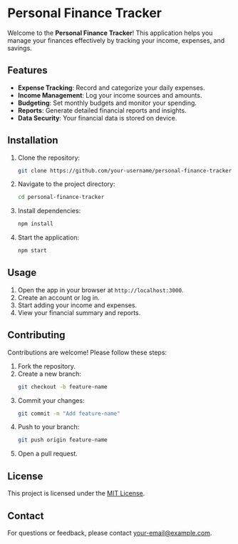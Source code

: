 # Personal Finance Tracker

Welcome to the **Personal Finance Tracker**! This application helps you manage your finances effectively by tracking your income, expenses, and savings.

## Features

- **Expense Tracking**: Record and categorize your daily expenses.
- **Income Management**: Log your income sources and amounts.
- **Budgeting**: Set monthly budgets and monitor your spending.
- **Reports**: Generate detailed financial reports and insights.
- **Data Security**: Your financial data is stored on device.

## Installation

1. Clone the repository:
    ```bash
    git clone https://github.com/your-username/personal-finance-tracker.git
    ```
2. Navigate to the project directory:
    ```bash
    cd personal-finance-tracker
    ```
3. Install dependencies:
    ```bash
    npm install
    ```
4. Start the application:
    ```bash
    npm start
    ```

## Usage

1. Open the app in your browser at `http://localhost:3000`.
2. Create an account or log in.
3. Start adding your income and expenses.
4. View your financial summary and reports.

## Contributing

Contributions are welcome! Please follow these steps:

1. Fork the repository.
2. Create a new branch:
    ```bash
    git checkout -b feature-name
    ```
3. Commit your changes:
    ```bash
    git commit -m "Add feature-name"
    ```
4. Push to your branch:
    ```bash
    git push origin feature-name
    ```
5. Open a pull request.

## License

This project is licensed under the [MIT License](LICENSE).

## Contact

For questions or feedback, please contact [your-email@example.com](mailto:your-email@example.com).

